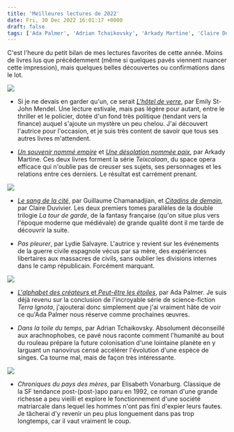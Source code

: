 ```yaml
---
title: 'Meilleures lectures de 2022'
date: Fri, 30 Dec 2022 16:01:17 +0000
draft: false
tags: ['Ada Palmer', 'Adrian Tchaikovsky', 'Arkady Martine', 'Claire Duvivier', 'Elisabeth Vonaburg', 'Emily St. John Mandel', 'Guillaume Chamanadjian', 'La tour de garde', 'Listes', 'Lydie Salvayre', 'Roman', 'SFFF', 'Teixcalaan', 'Terra Ignota']
---
```


C'est l'heure du petit bilan de mes lectures favorites de cette année. Moins de livres lus que précédemment (même si quelques pavés viennent nuancer cette impression), mais quelques belles découvertes ou confirmations dans le lot.

![](https://carnetslunaires.wordpress.com/wp-content/uploads/2022/08/hoteldeverre.jpg?w=600)

*   Si je ne devais en garder qu'un, ce serait _[L'hôtel de verre](https://carnetslunaires.wordpress.com/2022/09/03/lhotel-de-verre-emily-st-john-mandel/)_, par Emily St-John Mendel. Une lecture estivale, mais pas légère pour autant, entre le thriller et le policier, dotée d'un fond très politique (tendant vers la finance) auquel s'ajoute un mystère un peu chelou. J'ai découvert l'autrice pour l'occasion, et je suis très content de savoir que tous ses autres livres m'attendent.

*   _[Un souvenir nommé empire](https://carnetslunaires.wordpress.com/2022/02/17/un-souvenir-nomme-empire-arkady-martine/)_ et _[Une désolation nommée paix](https://carnetslunaires.wordpress.com/2022/08/24/une-desolation-nommee-paix-arkady-martine/)_, par Arkady Martine. Ces deux livres forment la série _Teixcalaan_, du space opera efficace qui n'oublie pas de creuser ses sujets, ses personnages et les relations entre ces derniers. Le résultat est carrément prenant.

![](https://carnetslunaires.wordpress.com/wp-content/uploads/2022/04/citadins-de-demain.jpg?w=280)

*   _[Le sang de la cité](https://carnetslunaires.wordpress.com/2022/04/09/le-sang-de-la-cite-guillaume-chamanadjian/)_, par Guillaume Chamanadjian, et _[Citadins de demain](https://carnetslunaires.wordpress.com/2022/05/08/citadins-de-demain-claire-duvivier/)_, par Claire Duvivier. Les deux premiers tomes parallèles de la double trilogie _La tour de garde_, de la fantasy française (qu'on situe plus vers l'époque moderne que médiévale) de grande qualité dont il me tarde de découvrir la suite.

*   _Pas pleurer_, par Lydie Salvayre. L'autrice y revient sur les événements de la guerre civile espagnole vécus par sa mère, des expériences libertaires aux massacres de civils, sans oublier les divisions internes dans le camp républicain. Forcément marquant.

![](https://carnetslunaires.wordpress.com/wp-content/uploads/2022/11/peutetreetoiles.jpg?w=656)

*   [_L'alphabet des créateurs_ et _Peut-être les étoiles_](https://carnetslunaires.wordpress.com/2022/11/27/terra-ignota-la-fin-ada-palmer/), par Ada Palmer. Je suis déjà revenu sur la conclusion de l'incroyable série de science-fiction _Terra Ignota_, j'ajouterai donc simplement que j'ai vraiment hâte de voir ce qu'Ada Palmer nous réserve comme prochaines œuvres.

*   _Dans la toile du temps_, par Adrian Tchaikovsky. Absolument déconseillé aux arachnophobes, ce pavé nous raconte comment l'humanité au bout du rouleau prépare la future colonisation d'une lointaine planète en y larguant un nanovirus censé accélérer l'évolution d'une espèce de singes. Ca tourne mal, mais de façon très intéressante.

![](https://carnetslunaires.wordpress.com/wp-content/uploads/2022/12/chroniques-meres.jpg?w=600)

*   _Chroniques du pays des mères_, par Elisabeth Vonarburg. Classique de la SF tendance post-(post-)apo paru en 1992, ce roman d'une grande richesse a peu vieilli et explore le fonctionnement d'une société matriarcale dans lequel les hommes n'ont pas fini d'expier leurs fautes. Je tâcherai d'y revenir un peu plus longuement dans pas trop longtemps, car il vaut vraiment le coup.